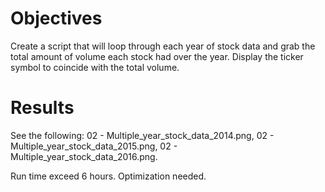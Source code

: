 # Objectives
Create a script that will loop through each year of stock data and grab the total amount of volume each stock had over the year.
Display the ticker symbol to coincide with the total volume.

# Results
See the following:
  02 - Multiple_year_stock_data_2014.png,
  02 - Multiple_year_stock_data_2015.png,
  02 - Multiple_year_stock_data_2016.png.
  
  Run time exceed 6 hours. Optimization needed.
